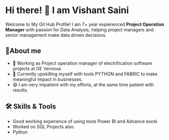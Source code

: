 # Hi there! 👋 I am Vishant Saini
Welcome to My Git Hub Profile! I am 7+ year expierenced **Project Operation Manager** with passion for Data Analysis, helping project managers and senior management make data driven decisions. 

## 🚀About me
- 🌱 Working as Project operation manager of electrification software projects at GE Vernova.
- 💼 Currently upskilling myself with tools PYTHON and FABRIC to make meaningful impact in businesses.
- 😄 I am very impatient with my efforts, at the same time patient with results.

## 🛠️ Skills & Tools
- Good working experience of using tools Power BI and Advance excel.
- Worked on SQL Projects also.
- Python





<!--
**vishant1203/vishant1203** is a ✨ _special_ ✨ repository because its `README.md` (this file) appears on your GitHub profile.

Here are some ideas to get you started:

- 🔭 I’m currently working on ...
- 🌱 I’m currently learning ...
- 👯 I’m looking to collaborate on ...
- 🤔 I’m looking for help with ...
- 💬 Ask me about ...
- 📫 How to reach me: ...
- 😄 Pronouns: ...
- ⚡ Fun fact: ...
-->
